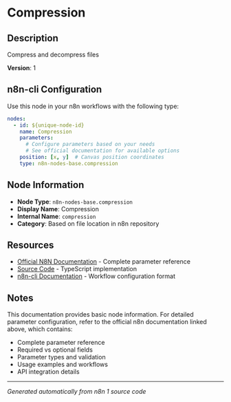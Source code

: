 # Compression

## Description

Compress and decompress files

**Version**: 1

## n8n-cli Configuration

Use this node in your n8n workflows with the following type:

```yaml
nodes:
  - id: ${unique-node-id}
    name: Compression
    parameters:
      # Configure parameters based on your needs
      # See official documentation for available options
    position: [x, y]  # Canvas position coordinates
    type: n8n-nodes-base.compression
```

## Node Information

- **Node Type**: `n8n-nodes-base.compression`
- **Display Name**: Compression
- **Internal Name**: `compression`
- **Category**: Based on file location in n8n repository

## Resources

- [Official N8N Documentation](https://docs.n8n.io/integrations/builtin/core-nodes/n8n-nodes-base.compression/) - Complete parameter reference
- [Source Code](https://github.com/n8n-io/n8n/blob/master/packages/nodes-base/nodes/Compression/Compression.node.ts) - TypeScript implementation
- [n8n-cli Documentation](https://github.com/edenreich/n8n-cli) - Workflow configuration format

## Notes

This documentation provides basic node information. For detailed parameter configuration, 
refer to the official n8n documentation linked above, which contains:

- Complete parameter reference
- Required vs optional fields
- Parameter types and validation
- Usage examples and workflows
- API integration details

---
*Generated automatically from n8n 1 source code*
